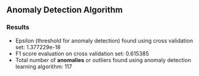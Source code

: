 ## Anomaly Detection Algorithm

### Results

- Epsilon (threshold for anomaly detection) found using cross validation set: 1.377229e-18
- F1 score evaluation on cross validation set:  0.615385
- Total number of **anomalies** or outliers found using anomaly detection learning algorithm: 117
